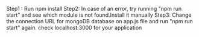 Step1 : Run npm install
Step2: In case of an error, try running "npm run start" and see which module is not found.Install it manually
Step3: Change the connection URL for mongoDB database on app.js file and run "npm run start" again.
check localhost:3000 for your application
